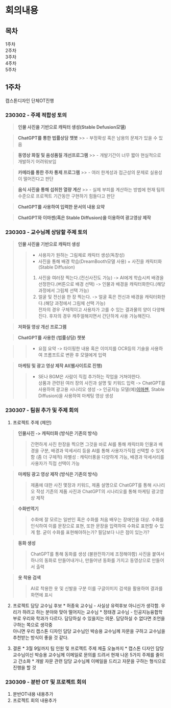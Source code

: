 # 회의내용

## 목차
  1주차   
  2주차   
  3주차   
  4주차   
  5주차   

## 1주차
  캡스톤디자인 단체OT진행

### 230302 - 주제 적합성 토의
  > __인물 사진을 기반으로 캐릭터 생성(Stable Defusion모델)__

  > __ChatGPT를 통한 법률상담 챗봇__
    >>  - 부정확성 혹은 남용의 문제가 있을 수 있음

  > __동영상 화질 및 음성품질 개선프로그램__
    >>  - 개발기간이 너무 짧아 현실적으로 개발하기 어려워보임

  > __카메라를 통한 주차 통제 프로그램__
    >>  - 여러 한계성과 접근성의 문제로 실용성이 떨어진다고 판단

  > __음식 사진을 통해 섭취한 열량 계산__
    >>  - 실제 부피를 계산하는 방법에 현재 팀의 수준으로 프로젝트 기간동안 구현하기 힘들다고 판단

  > __ChatGPT를 사용하여 입력한 문서의 내용 요약__

  > __ChatGPT와 이마젠(혹은 Stable Diffusion)을 이용하여 광고영상 제작__

### 230303 - 교수님께 상담할 주제 토의
  > __인물 사진을 기반으로 캐릭터 생성__   
  >>  - 사용자가 원하는 그림체로 캐릭터 생성(독창성)
  >>  - 사진을 통해 배경 학습(DreamBooth모델 사용) + 사진을 캐릭터화(Stable Diffusion)
  >>  1. 사진을 여러장 찍는다.(전신사진도 가능) -> AI에게 학습시켜 배경을 선정한다.(버튼으로 배경 선택) -> 인물과 배경을 캐릭터화한다.(해당 과정에서 그림체 선택 가능)
  >>  2. 얼굴 및 전신을 한 장 찍는다. -> 얼굴 혹은 전신과 배경을 캐릭터화한다.(해당 과정에서 그림체 선택 가능)   
  >>  전자의 경우 구체적이고 사용자가 고를 수 있는 결과물의 양이 다양해진다. 후자의 경우 캐주얼해지면서 간단하게 사용 가능해진다.

  > __저화질 영상 개선 프로그램__

  > __ChatGPT를 사용한 (법률상담) 챗봇__

  >>  - 요점 요약 -> 타이핑한 내용 혹은 이미지를 OCR등의 기술을 사용하여 프롬프트로 변환 후 모델에게 입력

  > __마케팅 및 광고 영상 제작 AI(웹사이트로 진행)__   
  >>  - SE나 BGM은 사람이 직접 추가하는 작업을 거쳐야한다.   
  >>  상품과 관련된 여러 장의 사진과 설명 및 키워드 입력 -> ChatGPT를 사용하여 광고용 시나리오 생성 -> 인공지능 모델(예)[이마젠](https://www.aitimes.com/news/articleView.html?idxno=147178), Stable Diffusion)을 사용하여 마케팅 영상 생성


### 230307 - 팀원 추가 및 주제 회의
  1. 프로젝트 주제 (제안)
  > __인물사진 -> 캐릭터화 (방식은 기존의 방식)__
  >> 간편하게 사진 한장을 찍으면 그것을 바로 AI를 통해 캐릭터화
  >> 인물과 배경을 구분, 배경과 악세서리 등을 AI를 통해 사용자가직접 선택할 수 있게함 (좀 더 구체적)
  >> 차별성 : 캐릭터풍을 다양하게 가능, 배경과 악세서리를 사용자가 직접 선택이 가능 

  > __마케팅 광고 영상 제작 (방식은 기존의 방식)__
  >> 제품에 대한 사진 몇장과 키워드, 제품 설명으로 ChatGPT를 통해 시나리오 작성 기존의 제품 사진과 ChatGPT의 시나리오를 통해 마케팅 광고영상 제작 

  > __수화번역기__
  >> 수화에 잘 모르는 일반인 혹은 수화를 처음 배우는 장애인을 대상. 수화를 인식하여 이를 문장으로 표현, 또한 문장을 입력하여 수화로 표현할 수 있게 함. 
  >> 굳이 수화를 표현해야하는가? 필담보다 나은 점이 있는가?

  > __동화 생성__
  >> ChatGPT를 통해 동화를 생성 (불완전하기에 조정해야함) 사진을 붙여서 하나의 동화로 만들어내거나, 만들어낸 동화를 가지고 동영상으로 만들어서 출력 

  > __옷 착용 검색__
  >> AI로 착용한 옷 및 신발을 구분 이를 구글이미지 검색을 활용하여 결과를 화면에 표시 

  2. 프로젝트 담당 교수님 후보
    * 허종욱 교수님 - 사실상 유력후보 아니신가 생각함. 우리가 하려고 하는 분야와 맞아 떨어지는 교수님
    * 정태경 교수님 - 인공지능융합학부로 우리와 학과가 다르다. 담당하실 수 있을지는 의문. 담당하실 수 없다면 조언을 구하는 쪽으로 생각중   
    아니면 우리 캡스톤 디자인 담당 교수님인 박승용 교수님께 자문을 구하고 교수님을 추천받는 방식이 좋을 것 같다. 

  3. 결론 
    * 3월 9일까지 팀 인원 및 프로젝트 주제 제출 오늘까지
    * 캡스톤 디자인 담당 교수님이신 박승용 교수님께 이메일로 문의를 드려서 현재 나온 5가지 주제를 줄이고 간소화
    * 개발 자문 관련 담당 교수님께 이메일을 드리고 자문을 구하는 형식으로 진행을 할 것


### 230309 - 분반 OT 및 프로젝트 회의
  1. 분반OT내용
    내용추가
  2. 프로젝트 회의
    내용추가
